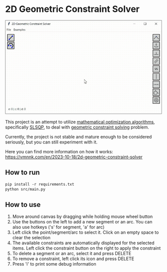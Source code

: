 # 2D Geometric Constraint Solver

![](./screenshots/preview.gif)

This project is an attempt to utilize [mathematical optimization algorithms](https://en.wikipedia.org/wiki/Mathematical_optimization), specifically [SLSQP](https://docs.scipy.org/doc/scipy/reference/optimize.minimize-slsqp.html), to deal with [geometric constraint solving](https://en.wikipedia.org/wiki/Geometric_constraint_solving) problem.

Currently, the project is not stable and mature enough to be considered seriously, but you can still experiment with it.

Here you can find more information on how it works: https://vmnnk.com/en/2023-10-18/2d-geometric-constraint-solver

## How to run

```
pip install -r requirements.txt
python src/main.py
```

## How to use

1. Move around canvas by dragging while holding mouse wheel button
1. Use the buttons on the left to add a new segment or an arc. You can also use hotkeys ('s' for segment, 'a' for arc)
1. Left click the point/segment/arc to select it. Click on an empty space to clear the selection
1. The available constraints are automatically displayed for the selected items. Left click the constraint button on the right to apply the constraint
1. To delete a segment or an arc, select it and press DELETE
1. To remove a constraint, left click its icon and press DELETE
1. Press 'i' to print some debug information